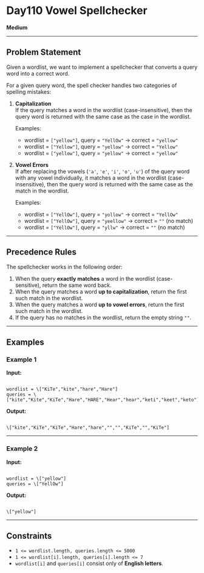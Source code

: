 # Day110 Vowel Spellchecker

**Medium**

---

## Problem Statement

Given a wordlist, we want to implement a spellchecker that converts a query word into a correct word.

For a given query word, the spell checker handles two categories of spelling mistakes:

1. **Capitalization**  
   If the query matches a word in the wordlist (case-insensitive), then the query word is returned with the same case as the case in the wordlist.  

   Examples:
   - wordlist = `["yellow"]`, query = `"YellOw"` → correct = `"yellow"`  
   - wordlist = `["Yellow"]`, query = `"yellow"` → correct = `"Yellow"`  
   - wordlist = `["yellow"]`, query = `"yellow"` → correct = `"yellow"`  

2. **Vowel Errors**  
   If after replacing the vowels (`'a'`, `'e'`, `'i'`, `'o'`, `'u'`) of the query word with any vowel individually, it matches a word in the wordlist (case-insensitive), then the query word is returned with the same case as the match in the wordlist.  

   Examples:
   - wordlist = `["YellOw"]`, query = `"yollow"` → correct = `"YellOw"`  
   - wordlist = `["YellOw"]`, query = `"yeellow"` → correct = `""` (no match)  
   - wordlist = `["YellOw"]`, query = `"yllw"` → correct = `""` (no match)  

---

## Precedence Rules

The spellchecker works in the following order:

1. When the query **exactly matches** a word in the wordlist (case-sensitive), return the same word back.  
2. When the query matches a word **up to capitalization**, return the first such match in the wordlist.  
3. When the query matches a word **up to vowel errors**, return the first such match in the wordlist.  
4. If the query has no matches in the wordlist, return the empty string `""`.  

---

## Examples

### Example 1

**Input:**  
```

wordlist = \["KiTe","kite","hare","Hare"]
queries = \["kite","Kite","KiTe","Hare","HARE","Hear","hear","keti","keet","keto"]

```

**Output:**  
```

\["kite","KiTe","KiTe","Hare","hare","","","KiTe","","KiTe"]

```

---

### Example 2

**Input:**  
```

wordlist = \["yellow"]
queries = \["YellOw"]

```

**Output:**  
```

\["yellow"]

```

---

## Constraints

- `1 <= wordlist.length, queries.length <= 5000`  
- `1 <= wordlist[i].length, queries[i].length <= 7`  
- `wordlist[i]` and `queries[i]` consist only of **English letters**.  
